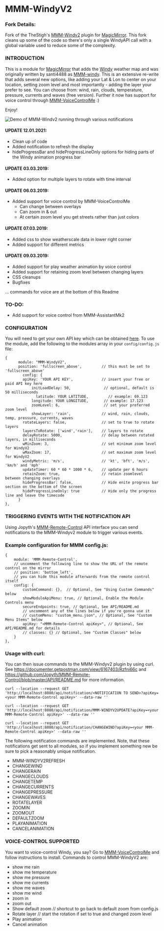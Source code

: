 # MMM-WindyV2

### Fork Details:
Fork of the TheStigh's [MMM-Windv2](https://github.com/TheStigh/MMM-WindyV2) plugin for [MagicMirror](https://github.com/MichMich/MagicMirror). This fork cleans up some of the code so there's only a single WindyAPI call with a global variable used to reduce some of the complexity.

### INTRODUCTION
This is a module for [MagicMirror](https://github.com/MichMich/MagicMirror) that adds the [Windy](https://www.windy.com/) weather map and was originally written by santi4488 as [MMM-windy](https://github.com/santi4488/MMM-windy). This is an extensive re-write that adds several new options, like adding your Lat & Lon to center on your location, setting zoom level and most importantly - adding the layer your prefer to see. You can choose from: wind, rain, clouds, temperature, pressure, currents and waves (free version). Further it now has support for voice control through [MMM-VoiceControlMe](https://github.com/Mykle1/MMM-VoiceControlMe) :)

Enjoy!

![Demo of MMM-Windv2 running through various notifications](https://github.com/jonathan-lester/MMM-WindyV2/raw/master/windyv2.gif)

#### UPDATE 12.01.2021:
- Clean up of code
- Added notification to refresh the display
- hideProgressBar and hideProgressLineOnly options for hiding parts of the Windy animation progress bar

#### UPDATE 03.03.2019:
- Added option for multiple layers to rotate with time interval

#### UPDATE 06.03.2019:
- Added support for voice control by MMM-VoiceControlMe
    - Can change between overlays
    - Can zoom in & out
    - At certain zoom level you get streets rather than just colors
    
#### UPDATE 07.03.2019:
- Added css to show weatherscale data in lower right corner
- Added support for different metrics

#### UPDATE 09.03.2019:
- Added support for play weather animation by voice control
- Added support for retaining zoom level between changing layers
- CSS cleanups
- Bugfixes

... commands for voice are at the bottom of this Readme

### TO-DO:
- Add support for voice control from MMM-AssistantMk2

### CONFIGURATION
You will need to get your own API key which can be obtained [here](https://api4.windy.com/api-key).
To use the module, add the following to the modules array in your `config/config.js` file:
```
{
      module: "MMM-WindyV2",
      position: 'fullscreen_above',         // this must be set to 'fullscreen_above'
        config: {
        apiKey: 'YOUR API KEY',		 		// insert your free or paid API key here
            initLoadDelay: 50,               // optional, default is 50 milliseconds
              latitude: YOUR LATITUDE,         // example: 69.123
            longitude: YOUR LONGITUDE,       // example: 17.123
            zoomLevel: 6,                    // set your preferred zoom level
            showLayer: 'rain',		 		// wind, rain, clouds, temp, pressure, currents, waves
        rotateLayers: false,		 		// set to true to rotate layers
        layersToRotate: ['wind','rain'], 	// layers to rotate
        delayRotate: 5000,		 			// delay between rotated layers, in milliseconds
        wMinZoom: 3,			 			// set minimum zoom level for WindyV2
        wMaxZoom: 17,			 			// set maximum zoom level for WindyV2
        windyMetric: 'm/s',		 			// 'kt', 'bft', 'm/s', 'km/h' and 'mph'
        updateTimer: 60 * 60 * 1000 * 6, 	// update per 6 hours
        retainZoom: true,		 			// retain zoomlevel between changing overlays
        hideProgressBar: false,			    // Hide enite progress bar section on the bottom of the screen
        hideProgressLineOnly: true		    // Hide only the progress line and leave the timecode
      }
},
```

### TRIGGERING EVENTS WITH THE NOTIFICATION API
Using Jopyth's [MMM-Remote-Control](https://github.com/Jopyth/MMM-Remote-Control) API interface you can send notifications to the MMM-Windyv2 module to trigger various events. 
### Example configuration for MMM config.js: 
```
{
    module: 'MMM-Remote-Control',
    // uncomment the following line to show the URL of the remote control on the mirror
    // position: 'bottom_left',
    // you can hide this module afterwards from the remote control itself
    config: {
        customCommand: {},  // Optional, See "Using Custom Commands" below
        showModuleApiMenu: true, // Optional, Enable the Module Controls menu
        secureEndpoints: true, // Optional, See API/README.md
        // uncomment any of the lines below if you're gonna use it
        // customMenu: "custom_menu.json", // Optional, See "Custom Menu Items" below
        apiKey: "<MMM-Remote-Control apiKey>", // Optional, See API/README.md for details
        // classes: {} // Optional, See "Custom Classes" below
    }
},
```

### Usage with curl:
You can then issue commands to the MMM-Windyv2 plugin by using curl. See https://documenter.getpostman.com/view/6167403/Rzfni66c and https://github.com/Jopyth/MMM-Remote-Control/blob/master/API/README.md for more information.
```
curl --location --request GET 'http://localhost:8080/api/notification/<NOTIFICATION TO SEND>?apiKey=<your MMM-Remote-Control apiKey>' --data-raw ''

curl --location --request GET 'http://localhost:8080/api/notification/MMM-WINDYV2UPDATE?apiKey=<your MMM-Remote-Control apiKey>' --data-raw ''

curl --location --request GET 'http://localhost:8080/api/notification/CHANGEWIND?apiKey=<your MMM-Remote-Control apiKey>' --data-raw ''
```
The following notification commands are implemented. Note, that these notifications get sent to all modules, so if you implement something new be sure to pick a reasonably unique notification.
* MMM-WINDYV2REFRESH
* CHANGEWIND
* CHANGERAIN
* CHANGECLOUDS
* CHANGETEMP
* CHANGECURRENTS
* CHANGEPRESSURE
* CHANGEWAVES
* ROTATELAYER
* ZOOMIN
* ZOOMOUT
* DEFAULTZOOM
* PLAYANIMATION
* CANCELANIMATION


### VOICE-CONTROL SUPPORTED
You want to voice-control Windy, you say? 
Go to [MMM-VoiceControlMe](https://github.com/Mykle1/MMM-VoiceControlMe) and follow instructions to install.
Commands to control MMM-WindyV2 are:
- show me rain
- show me temperature
- show me pressure
- show me currents
- show me waves
- show me wind
- zoom in
- zoom out
- Show default zoom	// shortcut to go back to default zoom from config.js
- Rotate layer		// start the rotation if set to true and changed zoom level
- Play animation        
- Cancel animation
